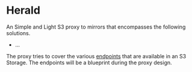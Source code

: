 # Herald

An Simple and Light S3 proxy to mirrors that encompasses the following solutions.

- ...

The proxy tries to cover the various [endpoints](https://docs.aws.amazon.com/AmazonS3/latest/API/API_Operations_Amazon_Simple_Storage_Service.html) that are available in an S3 Storage. The endpoints will be a blueprint during the proxy design.
